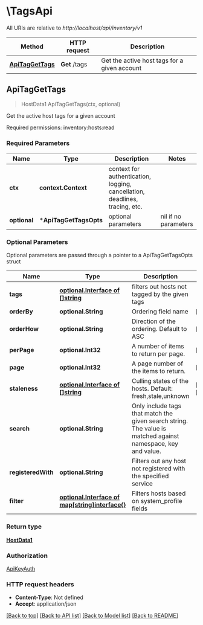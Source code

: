 # \TagsApi

All URIs are relative to *http://localhost/api/inventory/v1*

Method | HTTP request | Description
------------- | ------------- | -------------
[**ApiTagGetTags**](TagsApi.md#ApiTagGetTags) | **Get** /tags | Get the active host tags for a given account



## ApiTagGetTags

> HostData1 ApiTagGetTags(ctx, optional)

Get the active host tags for a given account

Required permissions: inventory:hosts:read

### Required Parameters


Name | Type | Description  | Notes
------------- | ------------- | ------------- | -------------
**ctx** | **context.Context** | context for authentication, logging, cancellation, deadlines, tracing, etc.
 **optional** | ***ApiTagGetTagsOpts** | optional parameters | nil if no parameters

### Optional Parameters

Optional parameters are passed through a pointer to a ApiTagGetTagsOpts struct


Name | Type | Description  | Notes
------------- | ------------- | ------------- | -------------
 **tags** | [**optional.Interface of []string**](string.md)| filters out hosts not tagged by the given tags | 
 **orderBy** | **optional.String**| Ordering field name | [default to tag]
 **orderHow** | **optional.String**| Direction of the ordering. Default to ASC | [default to ASC]
 **perPage** | **optional.Int32**| A number of items to return per page. | [default to 50]
 **page** | **optional.Int32**| A page number of the items to return. | [default to 1]
 **staleness** | [**optional.Interface of []string**](string.md)| Culling states of the hosts. Default: fresh,stale,unknown | [default to [&quot;fresh&quot;,&quot;stale&quot;,&quot;unknown&quot;]]
 **search** | **optional.String**| Only include tags that match the given search string. The value is matched against namespace, key and value. | 
 **registeredWith** | **optional.String**| Filters out any host not registered with the specified service | 
 **filter** | [**optional.Interface of map[string]interface{}**](.md)| Filters hosts based on system_profile fields | 

### Return type

[**HostData1**](Host_data_1.md)

### Authorization

[ApiKeyAuth](../README.md#ApiKeyAuth)

### HTTP request headers

- **Content-Type**: Not defined
- **Accept**: application/json

[[Back to top]](#) [[Back to API list]](../README.md#documentation-for-api-endpoints)
[[Back to Model list]](../README.md#documentation-for-models)
[[Back to README]](../README.md)

